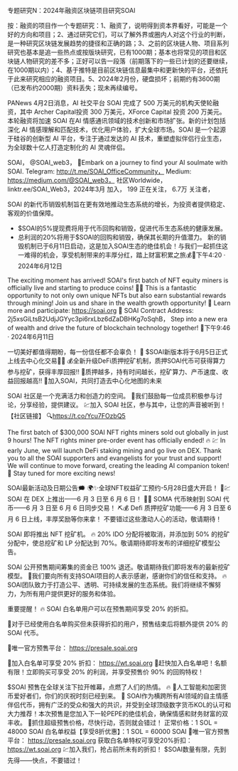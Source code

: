 专题研究N：2024年融资区块链项目研究SOAI


按：融资的项目作一个专题研究：1、融资了，说明得到资本界看好，可能是一个好的方向和项目；2、通过研究它们，可以了解外界或圈内人对这个行业的判断，是一种研究区块链发展趋势的捷径和正确的路；3、之前的区块链人物、项目系列研究也基本是追一些热点或按版块研究，已有1000期；基本也将常见的项目和区块链人物研究的差不多；正好可以告一段落（前期落下的一些已计划的还要继续，在1000期以内）；4、基于推特是目前区块链信息最集中和更新快的平台，还依托于此来研究相应的融资项目。5、2024年2月份，硬盘损坏；前期约有3600期（已发布约2000期）资料丢失；现未再续编号。

PANews 4月2日消息，AI 社交平台 SOAI 完成了 500 万美元的机构天使轮融资，其中 Archer Capital投资 300 万美元，XForce Capital 投资 200 万美元。本轮融资将加速 SOAI 在AI 情感通讯领域的技术创新和市场扩张。新的计划包括深化 AI 情感理解和匹配技术，优化用户体验，扩大全球市场。SOAI 是一个起源于硅谷的创新型 AI 平台，专注于通过发达的 AI 技术，重塑虚拟伴侣行业生态，为全球数十亿人打造定制化的 AI 灵魂伴侣。

SOAI，
@SOAI_web3，
🤖Embark on a journey to find your AI soulmate with SOAI.
Telegram: http://t.me/SOAI_OfficeCommunity，
Medium: https://medium.com/@SOAI_web3，
社区Worldwide，linktr.ee/SOAI_Web3，2024年3月 加入，
199 正在关注，
6.7万 关注者，


SOAI 的新代币销毁机制旨在更有效地推动生态系统的增长，为投资者提供稳定、客观的价值保障。
- $SOAI的5%提现费将用于代币回购和销毁，促进代币生态系统的健康发展。
- 总利润的20%将用于$SOAI的回购和销毁，确保其长期的升值潜力。
新的销毁机制已于6月11日启动，这是加入SOAI生态的绝佳机会！与我们一起抓住这一难得的机会，享受机制带来的丰厚分红，踏上财富积累之旅💰🚀下午4:20 · 2024年6月12日


The exciting moment has arrived! SOAI's first batch of NFT equity miners is officially live and starting to produce coins! 🚀🎉
This is a fantastic opportunity to not only own unique NFTs but also earn substantial rewards through mining! Join us and share in the wealth growth opportunity!
🔗 Learn more and participate: https://soai.org
📜 SOAI Contract Address: 
2j5xsGiLtsB2UdjJGYyc3pi6rxLbz6dZaDBHKg7oSqhB，
Step into a new era of wealth and drive the future of blockchain technology together! 💪下午9:46 · 2024年6月11日

一切美好都值得期盼，每一份信任都不会辜负！
🚀 $SOAI新版本将于6月5日正式上线去中心化交易所⃣
💰全新升级DeFi质押挖矿机制，质押SOAI代币可获得算力参与挖矿，获得丰厚回报‼️ 
💎质押越多，持有时间越长，挖矿算力、产币速度、收益回报越高‼️ 
🔮加入SOAI，共同打造去中心化地图的未来

SOAI 社区是一个充满活力和创造力的空间。
🤝我们鼓励每一位成员积极参与讨论，分享经验，提供建议。
💹加入 SOAI 社区，参与其中，让您的声音被听到！
【社区链接】
🔍https://t.co/Ycu7FOzbQ5

The first batch of $300,000 SOAI NFT rights miners sold out globally in just 9 hours! The NFT rights miner pre-order event has officially ended! 🔥
💹 In early June, we will launch DeFi staking mining and go live on DEX. Thank you to all the SOAI supporters and evangelists for your trust and support! We will continue to move forward, creating the leading AI companion token!
🚀 Stay tuned for more exciting news!

SOAI最新活动及日期公告🗯️
🌍✨全球NFT权益矿工预约-5月28日盛大开启！
🚀💹 SOAI 在 DEX 上推出——6 月 3 日至 6 月 6 日！
🔄💱 SOMA 代币映射到 SOAI 代币——6 月 3 日至 6 月 6 日同步交易！
⛏💰 Defi 质押挖矿功能——6 月 3 日至 6 月 6 日上线，丰厚奖励等你来拿！
不要错过这些激动人心的活动，敬请期待！

SOAI 即将推出 NFT 挖矿机。
🔥 20% IDO 分配将被取消，并添加到 50% 的挖矿分配中，使总挖矿和 LP 分配达到 70%。敬请期待即将发布的详细挖矿模型公告。

SOAI 公开预售期间筹集的资金已 100% 退还。敬请期待我们即将发布的最新挖矿模型。
🤝我们要向所有支持SOAI项目的人表示感谢，感谢你们的信任和支持。
🔥 SOAI团队致力于打造公平、透明、可持续发展的生态系统。我们将继续不懈努力，为所有用户提供更好的服务和体验。

重要提醒！
🔥 SOAI 白名单用户可以在预售期间享受 20% 的折扣。

🚀对于已经使用白名单购买但未获得折扣的用户，预售结束后将额外提供 20% 的 SOAI 代币。

🔗唯一官方预售平台： https://presale.soai.org

🔗加入白名单可享受 20% 折扣： https://wt.soai.org
📢赶快加入白名单吧！名额有限！立即购买可享受 20% 的利润，并享受预售价 90% 的回购特权！

 $SOAI 预售在全球关注下拉开帷幕，点燃了人们的热情。 🔥
👏人工智能和加密货币爱好者们，你们的庆祝时刻已经到来。
🚀 SOAI作为横跨所有AI领域的自主情感伴侣代币，拥有广泛的受众和强大的共识，并受到全球顶级数字货币KOL的认可和大力推荐！本次预售是您加入下一轮PEPE的绝佳机会，确保情感和财务财富的双丰收。
💸抓住超级预售价格，尽快行动，否则就会错过！
正常价格：1 SOL = 48000 SOAI
白名单权益【享受8折优惠】：1 SOL = 60000 SOAI
🔗唯一官方预售平台： https://presale.soai.org
获取白名单特权可享受20%折扣： https://wt.soai.org
💹加入我们，抢占前所未有的折扣！
$SOAI数量有限，先到先得——快点，不要错过！




